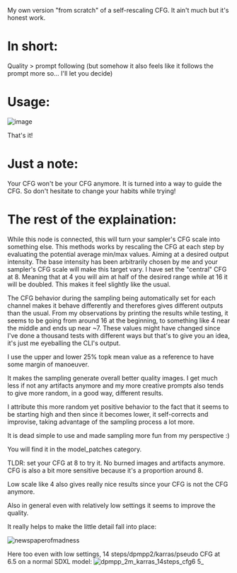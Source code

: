 My own version "from scratch" of a self-rescaling CFG. It ain't much but it's honest work.

# In short:

Quality > prompt following (but somehow it also feels like it follows the prompt more so... I'll let you decide)

# Usage:

![image](https://github.com/Extraltodeus/ComfyUI-AutomaticCFG/assets/15731540/7dadbec5-f7bf-4439-883e-bdd265c889e0)

That's it!

# Just a note:

Your CFG won't be your CFG anymore. It is turned into a way to guide the CFG. So don't hesitate to change your habits while trying!

# The rest of the explaination:

While this node is connected, this will turn your sampler's CFG scale into something else.
This methods works by rescaling the CFG at each step by evaluating the potential average min/max values. Aiming at a desired output intensity.
The base intensity has been arbitrarily chosen by me and your sampler's CFG scale will make this target vary.
I have set the "central" CFG at 8. Meaning that at 4 you will aim at half of the desired range while at 16 it will be doubled. This makes it feel slightly like the usual.

The CFG behavior during the sampling being automatically set for each channel makes it behave differently and therefores gives different outputs than the usual.
From my observations by printing the results while testing, it seems to be going from around 16 at the beginning, to something like 4 near the middle and ends up near ~7. 
These values might have changed since I've done a thousand tests with different ways but that's to give you an idea, it's just me eyeballing the CLI's output.

I use the upper and lower 25% topk mean value as a reference to have some margin of manoeuver.

It makes the sampling generate overall better quality images. I get much less if not any artifacts anymore and my more creative prompts also tends to give more random, in a good way, different results.

I attribute this more random yet positive behavior to the fact that it seems to be starting high and then since it becomes lower, it self-corrects and improvise, taking advantage of the sampling process a lot more.

It is dead simple to use and made sampling more fun from my perspective :)

You will find it in the model_patches category.

TLDR: set your CFG at 8 to try it. No burned images and artifacts anymore. CFG is also a bit more sensitive because it's a proportion around 8.

Low scale like 4 also gives really nice results since your CFG is not the CFG anymore.


Also in general even with relatively low settings it seems to improve the quality.

It really helps to make the little detail fall into place:

![newspaperofmadness](https://github.com/Extraltodeus/ComfyUI-AutomaticCFG/assets/15731540/0b041042-dbb5-4ed7-a81f-add6e2093e02)


Here too even with low settings, 14 steps/dpmpp2/karras/pseudo CFG at 6.5 on a normal SDXL model:
![dpmpp_2m_karras_14steps_cfg6 5_](https://github.com/Extraltodeus/ComfyUI-AutomaticCFG/assets/15731540/4a7f47cf-f1c1-433a-8fa5-2c61c4c6f9c0)

